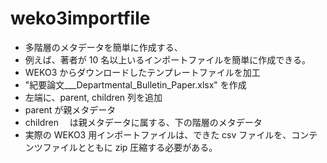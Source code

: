 # weko3importfile

- 多階層のメタデータを簡単に作成する、
- 例えば、著者が 10 名以上いるインポートファイルを簡単に作成できる。
- WEKO3 からダウンロードしたテンプレートファイルを加工
- "紀要論文\_\_\_Departmental_Bulletin_Paper.xlsx" を作成
- 左端に、parent, children 列を追加
- parent が親メタデータ
- children 　は親メタデータに属する、下の階層のメタデータ
- 実際の WEKO3 用インポートファイルは、できた csv ファイルを、コンテンツファイルとともに zip 圧縮する必要がある。
